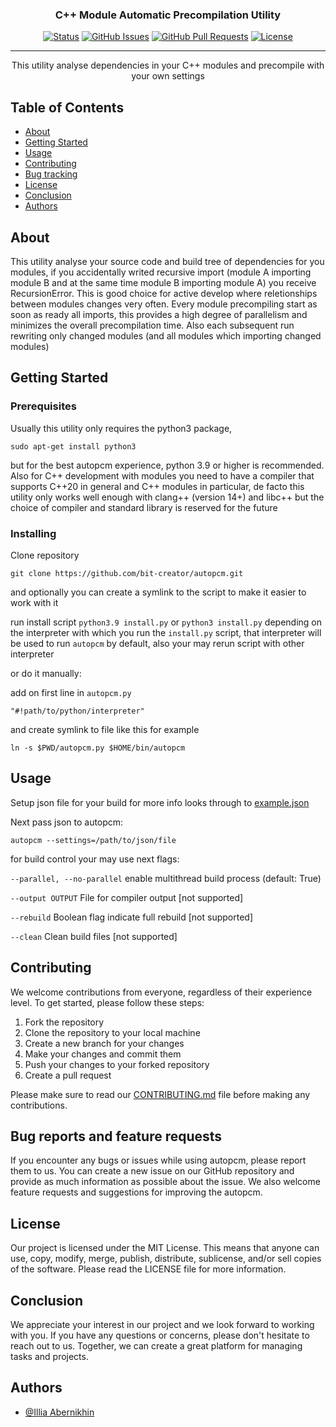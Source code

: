 <h3 align="center">C++ Module Automatic Precompilation Utility</h3>

<div align="center">

[![Status](https://img.shields.io/badge/status-active-success.svg)]()
[![GitHub Issues](https://img.shields.io/github/issues/bit-creator/autopcm.svg)](https://github.com/bit-creator/autopcm/issues)
[![GitHub Pull Requests](https://img.shields.io/github/issues-pr/bit-creator/autopcm.svg)](https://github.com/bit-creator/autopcm/pulls)
[![License](https://img.shields.io/badge/license-MIT-blue.svg)](/LICENSE)

</div>

---

<p align="center"> This utility analyse dependencies in your C++ modules and precompile with your own settings
    <br> 
</p>

## Table of Contents

- [About](#about)
- [Getting Started](#getting_started)
- [Usage](#usage)
- [Contributing](#contributing)
- [Bug tracking](#bug_traking)
- [License](#license)
- [Conclusion](#conclusion)
- [Authors](#authors)

## About <a name = "about"></a>

This utility analyse your source code and build tree of dependencies for you modules, if you accidentally writed recursive import (module A importing module B and at the same time module B importing module A) you receive RecursionError. This is good choice for active develop where reletionships between modules changes very often. Every module precompiling start as soon as ready all imports, this provides a high degree of parallelism and minimizes the overall precompilation time. Also each subsequent run rewriting only changed modules (and all modules which importing changed modules)

## Getting Started <a name = "getting_started"></a>

### Prerequisites

Usually this utility only requires the python3 package,
```
sudo apt-get install python3
```
but for the best autopcm experience, python 3.9 or higher is recommended. 
Also for C++ development with modules you need to have a compiler that supports C++20 in general and C++ modules in particular, de facto this utility only works well enough with clang++ (version 14+) and libc++ but the choice of compiler and standard library is reserved for the future

### Installing

Clone repository 

```
git clone https://github.com/bit-creator/autopcm.git
```

and optionally you can create a symlink to the script to make it easier to work with it

run install script ```python3.9 install.py``` or ```python3 install.py``` depending on the interpreter with which you run the ```install.py``` script, that interpreter will be used to run ```autopcm``` by default, also your may rerun script with other interpreter

or do it manually:

add on first line in ```autopcm.py```
```
"#!path/to/python/interpreter"
```

and create symlink to file like this for example

```
ln -s $PWD/autopcm.py $HOME/bin/autopcm
```

## Usage <a name="usage"></a>

Setup json file for your build for more info looks through to [example.json](https://github.com/bit-creator/autopcm/blob/master/example.json)

Next pass json to autopcm:
```
autopcm --settings=/path/to/json/file
```

for build control your may use next flags:

```--parallel, --no-parallel``` enable multithread build process (default: True)

```--output OUTPUT```           File for compiler output [not supported]

```--rebuild```                 Boolean flag indicate full rebuild [not supported]

```--clean```                   Clean build files [not supported]

## Contributing <a name = "Contributing"></a>

We welcome contributions from everyone, regardless of their experience level. To get started, please follow these steps:

1. Fork the repository
2. Clone the repository to your local machine
3. Create a new branch for your changes
4. Make your changes and commit them
5. Push your changes to your forked repository
6. Create a pull request

Please make sure to read our [CONTRIBUTING.md](https://github.com/bit-creator/autopcm/blob/master/CONTRIBUTING.md) file before making any contributions.

## Bug reports and feature requests <a name = "bug_traking"></a>

If you encounter any bugs or issues while using autopcm, please report them to us. You can create a new issue on our GitHub repository and provide as much information as possible about the issue. We also welcome feature requests and suggestions for improving the autopcm.

## License <a name = "license"></a>

Our project is licensed under the MIT License. This means that anyone can use, copy, modify, merge, publish, distribute, sublicense, and/or sell copies of the software. Please read the LICENSE file for more information.

## Conclusion <a name = "conclusion"></a>

We appreciate your interest in our project and we look forward to working with you. If you have any questions or concerns, please don't hesitate to reach out to us. Together, we can create a great platform for managing tasks and projects.

## Authors <a name = "authors"></a>

- [@Illia Abernikhin](https://github.com/bit-creator)



